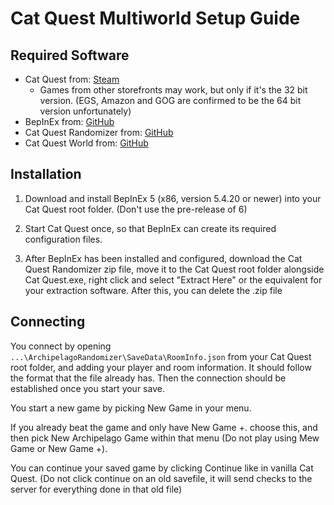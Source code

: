 # Cat Quest Multiworld Setup Guide

## Required Software

- Cat Quest from: [Steam](https://store.steampowered.com/app/593280/Cat_Quest/)
    - Games from other storefronts may work, but only if it's the 32 bit version. (EGS, Amazon and GOG are confirmed to be the 64 bit version unfortunately) 
- BepInEx from: [GitHub](https://github.com/BepInEx/BepInEx/releases)
- Cat Quest Randomizer from: [GitHub](https://github.com/Nikkilites/CatQuest-Randomizer/releases)
- Cat Quest World from: [GitHub](https://github.com/Nikkilites/Archipelago-CatQuest/releases)

## Installation

1. Download and install BepInEx 5 (x86, version 5.4.20 or newer) into your Cat Quest root folder. (Don't use the pre-release of 6)

2. Start Cat Quest once, so that BepInEx can create its required configuration files.

3. After BepInEx has been installed and configured, download the Cat Quest Randomizer zip file, move it to the Cat Quest root folder alongside Cat Quest.exe, right click and select "Extract Here" or the equivalent for your extraction software.
   After this, you can delete the .zip file

## Connecting

You connect by opening `...\ArchipelagoRandomizer\SaveData\RoomInfo.json` from your Cat Quest root folder, and adding your player and room information.
It should follow the format that the file already has. Then the connection should be established once you start your save. 

You start a new game by picking New Game in your menu. 

If you already beat the game and only have New Game +. choose this, and then pick New Archipelago Game within that menu (Do not play using Mew Game or New Game +). 

You can continue your saved game by clicking Continue like in vanilla Cat Quest. (Do not click continue on an old savefile, it will send checks to the server for everything done in that old file)
